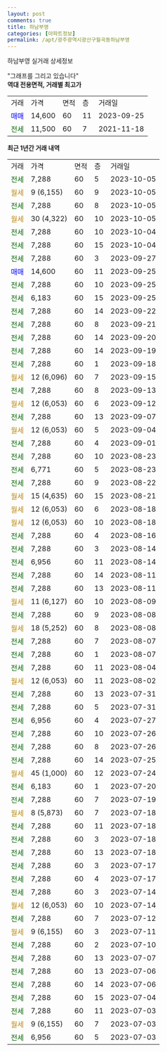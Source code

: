 ```yaml
---
layout: post
comments: true
title: 하남부영
categories: [아파트정보]
permalink: /apt/광주광역시광산구월곡동하남부영
---
```


하남부영 실거래 상세정보

<script type="text/javascript">
  google.charts.load('current', {'packages':['line', 'corechart']});
  google.charts.setOnLoadCallback(drawChart);

  function drawChart() {
    var data = new google.visualization.DataTable();
    data.addColumn('date', '거래일');
    data.addColumn('number', "매매");
    data.addColumn('number', "전세");
    data.addColumn('number', "전매");

    data.addRows([[new Date(Date.parse("2023-10-05")), null, 7288, null], [new Date(Date.parse("2023-10-05")), null, null, null], [new Date(Date.parse("2023-10-05")), null, 7288, null], [new Date(Date.parse("2023-10-05")), null, null, null], [new Date(Date.parse("2023-10-04")), null, 7288, null], [new Date(Date.parse("2023-10-04")), null, 7288, null], [new Date(Date.parse("2023-09-27")), null, 7288, null], [new Date(Date.parse("2023-09-25")), 14600, null, null], [new Date(Date.parse("2023-09-25")), null, 7288, null], [new Date(Date.parse("2023-09-25")), null, 6183, null], [new Date(Date.parse("2023-09-22")), null, 7288, null], [new Date(Date.parse("2023-09-21")), null, 7288, null], [new Date(Date.parse("2023-09-20")), null, 7288, null], [new Date(Date.parse("2023-09-19")), null, 7288, null], [new Date(Date.parse("2023-09-18")), null, 7288, null], [new Date(Date.parse("2023-09-15")), null, null, null], [new Date(Date.parse("2023-09-13")), null, 7288, null], [new Date(Date.parse("2023-09-12")), null, null, null], [new Date(Date.parse("2023-09-07")), null, 7288, null], [new Date(Date.parse("2023-09-04")), null, null, null], [new Date(Date.parse("2023-09-01")), null, 7288, null], [new Date(Date.parse("2023-08-23")), null, 7288, null], [new Date(Date.parse("2023-08-23")), null, 6771, null], [new Date(Date.parse("2023-08-22")), null, 7288, null], [new Date(Date.parse("2023-08-21")), null, null, null], [new Date(Date.parse("2023-08-18")), null, null, null], [new Date(Date.parse("2023-08-18")), null, null, null], [new Date(Date.parse("2023-08-16")), null, 7288, null], [new Date(Date.parse("2023-08-14")), null, 7288, null], [new Date(Date.parse("2023-08-14")), null, 6956, null], [new Date(Date.parse("2023-08-11")), null, 7288, null], [new Date(Date.parse("2023-08-11")), null, 7288, null], [new Date(Date.parse("2023-08-09")), null, null, null], [new Date(Date.parse("2023-08-08")), null, 7288, null], [new Date(Date.parse("2023-08-08")), null, null, null], [new Date(Date.parse("2023-08-07")), null, 7288, null], [new Date(Date.parse("2023-08-07")), null, 7288, null], [new Date(Date.parse("2023-08-04")), null, 7288, null], [new Date(Date.parse("2023-08-02")), null, null, null], [new Date(Date.parse("2023-07-31")), null, 7288, null], [new Date(Date.parse("2023-07-31")), null, 7288, null], [new Date(Date.parse("2023-07-27")), null, 6956, null], [new Date(Date.parse("2023-07-26")), null, 7288, null], [new Date(Date.parse("2023-07-26")), null, 7288, null], [new Date(Date.parse("2023-07-25")), null, 7288, null], [new Date(Date.parse("2023-07-24")), null, null, null], [new Date(Date.parse("2023-07-20")), null, 6183, null], [new Date(Date.parse("2023-07-19")), null, 7288, null], [new Date(Date.parse("2023-07-18")), null, null, null], [new Date(Date.parse("2023-07-18")), null, 7288, null], [new Date(Date.parse("2023-07-18")), null, 7288, null], [new Date(Date.parse("2023-07-18")), null, 7288, null], [new Date(Date.parse("2023-07-17")), null, 7288, null], [new Date(Date.parse("2023-07-17")), null, 7288, null], [new Date(Date.parse("2023-07-14")), null, 7288, null], [new Date(Date.parse("2023-07-14")), null, null, null], [new Date(Date.parse("2023-07-12")), null, 7288, null], [new Date(Date.parse("2023-07-11")), null, null, null], [new Date(Date.parse("2023-07-10")), null, 7288, null], [new Date(Date.parse("2023-07-07")), null, 7288, null], [new Date(Date.parse("2023-07-06")), null, 7288, null], [new Date(Date.parse("2023-07-06")), null, 7288, null], [new Date(Date.parse("2023-07-04")), null, 7288, null], [new Date(Date.parse("2023-07-03")), null, 7288, null], [new Date(Date.parse("2023-07-03")), null, null, null], [new Date(Date.parse("2023-07-03")), null, 6956, null]]);

    var options = {
      hAxis: {
        format: 'yyyy/MM/dd'
      },    
      lineWidth: 0,
      pointsVisible: true,    
      title: '최근 1년간 유형별 실거래가 분포',
      legend: { position: 'bottom' }
    };

    var formatter = new google.visualization.NumberFormat({pattern:'###,###'} );
    formatter.format(data, 1);
    formatter.format(data, 2);
    
    setTimeout(function() {
        var chart = new google.visualization.LineChart(document.getElementById('columnchart_material'));
        chart.draw(data, (options));
        document.getElementById('loading').style.display = 'none';
    }, 200);
  }
</script>


<div id="loading" style="z-index:20; display: block; margin-left: 0px">"그래프를 그리고 있습니다"</div>
<div id="columnchart_material" style="width: 95%; margin-left: 0px; display: block"></div>
<!-- contents start -->
<b>역대 전용면적, 거래별 최고가</b>
<table class="sortable">
    <tr>
      <td>거래</td>
      <td>가격</td>
      <td>면적</td>
      <td>층</td>
      <td>거래일</td>
    </tr>
        <tr>
          <td><a style="color: blue">매매</a></td>
          <td>14,600</td>
          <td>60</td>
          <td>11</td>
          <td>2023-09-25</td>
        </tr>        
        <tr>
              <td><a style="color: darkgreen">전세</a></td>
              <td>11,500</td>
              <td>60</td>
              <td>7</td>
              <td>2021-11-18</td>
            </tr>        
    
</table>

<b>최근 1년간 거래 내역</b>

<table class="sortable">
    <tr>
      <td>거래</td>
      <td>가격</td>
      <td>면적</td>
      <td>층</td>
      <td>거래일</td>
    </tr>
    <tr>
      <td><a style="color: darkgreen">전세</a></td>
      <td>7,288</td>
      <td>60</td>
      <td>5</td>
      <td>2023-10-05</td>
    </tr>          <tr>
      <td><a style="color: darkgoldenrod">월세</a></td>
      <td>9 (6,155)</td>
      <td>60</td>
      <td>9</td>
      <td>2023-10-05</td>
    </tr>          <tr>
      <td><a style="color: darkgreen">전세</a></td>
      <td>7,288</td>
      <td>60</td>
      <td>8</td>
      <td>2023-10-05</td>
    </tr>          <tr>
      <td><a style="color: darkgoldenrod">월세</a></td>
      <td>30 (4,322)</td>
      <td>60</td>
      <td>10</td>
      <td>2023-10-05</td>
    </tr>          <tr>
      <td><a style="color: darkgreen">전세</a></td>
      <td>7,288</td>
      <td>60</td>
      <td>10</td>
      <td>2023-10-04</td>
    </tr>          <tr>
      <td><a style="color: darkgreen">전세</a></td>
      <td>7,288</td>
      <td>60</td>
      <td>15</td>
      <td>2023-10-04</td>
    </tr>          <tr>
      <td><a style="color: darkgreen">전세</a></td>
      <td>7,288</td>
      <td>60</td>
      <td>3</td>
      <td>2023-09-27</td>
    </tr>          <tr>
      <td><a style="color: blue">매매</a></td>
      <td>14,600</td>
      <td>60</td>
      <td>11</td>
      <td>2023-09-25</td>
    </tr>          <tr>
      <td><a style="color: darkgreen">전세</a></td>
      <td>7,288</td>
      <td>60</td>
      <td>10</td>
      <td>2023-09-25</td>
    </tr>          <tr>
      <td><a style="color: darkgreen">전세</a></td>
      <td>6,183</td>
      <td>60</td>
      <td>15</td>
      <td>2023-09-25</td>
    </tr>          <tr>
      <td><a style="color: darkgreen">전세</a></td>
      <td>7,288</td>
      <td>60</td>
      <td>14</td>
      <td>2023-09-22</td>
    </tr>          <tr>
      <td><a style="color: darkgreen">전세</a></td>
      <td>7,288</td>
      <td>60</td>
      <td>8</td>
      <td>2023-09-21</td>
    </tr>          <tr>
      <td><a style="color: darkgreen">전세</a></td>
      <td>7,288</td>
      <td>60</td>
      <td>14</td>
      <td>2023-09-20</td>
    </tr>          <tr>
      <td><a style="color: darkgreen">전세</a></td>
      <td>7,288</td>
      <td>60</td>
      <td>14</td>
      <td>2023-09-19</td>
    </tr>          <tr>
      <td><a style="color: darkgreen">전세</a></td>
      <td>7,288</td>
      <td>60</td>
      <td>1</td>
      <td>2023-09-18</td>
    </tr>          <tr>
      <td><a style="color: darkgoldenrod">월세</a></td>
      <td>12 (6,096)</td>
      <td>60</td>
      <td>7</td>
      <td>2023-09-15</td>
    </tr>          <tr>
      <td><a style="color: darkgreen">전세</a></td>
      <td>7,288</td>
      <td>60</td>
      <td>8</td>
      <td>2023-09-13</td>
    </tr>          <tr>
      <td><a style="color: darkgoldenrod">월세</a></td>
      <td>12 (6,053)</td>
      <td>60</td>
      <td>6</td>
      <td>2023-09-12</td>
    </tr>          <tr>
      <td><a style="color: darkgreen">전세</a></td>
      <td>7,288</td>
      <td>60</td>
      <td>13</td>
      <td>2023-09-07</td>
    </tr>          <tr>
      <td><a style="color: darkgoldenrod">월세</a></td>
      <td>12 (6,053)</td>
      <td>60</td>
      <td>5</td>
      <td>2023-09-04</td>
    </tr>          <tr>
      <td><a style="color: darkgreen">전세</a></td>
      <td>7,288</td>
      <td>60</td>
      <td>4</td>
      <td>2023-09-01</td>
    </tr>          <tr>
      <td><a style="color: darkgreen">전세</a></td>
      <td>7,288</td>
      <td>60</td>
      <td>10</td>
      <td>2023-08-23</td>
    </tr>          <tr>
      <td><a style="color: darkgreen">전세</a></td>
      <td>6,771</td>
      <td>60</td>
      <td>5</td>
      <td>2023-08-23</td>
    </tr>          <tr>
      <td><a style="color: darkgreen">전세</a></td>
      <td>7,288</td>
      <td>60</td>
      <td>9</td>
      <td>2023-08-22</td>
    </tr>          <tr>
      <td><a style="color: darkgoldenrod">월세</a></td>
      <td>15 (4,635)</td>
      <td>60</td>
      <td>15</td>
      <td>2023-08-21</td>
    </tr>          <tr>
      <td><a style="color: darkgoldenrod">월세</a></td>
      <td>12 (6,053)</td>
      <td>60</td>
      <td>6</td>
      <td>2023-08-18</td>
    </tr>          <tr>
      <td><a style="color: darkgoldenrod">월세</a></td>
      <td>12 (6,053)</td>
      <td>60</td>
      <td>10</td>
      <td>2023-08-18</td>
    </tr>          <tr>
      <td><a style="color: darkgreen">전세</a></td>
      <td>7,288</td>
      <td>60</td>
      <td>4</td>
      <td>2023-08-16</td>
    </tr>          <tr>
      <td><a style="color: darkgreen">전세</a></td>
      <td>7,288</td>
      <td>60</td>
      <td>3</td>
      <td>2023-08-14</td>
    </tr>          <tr>
      <td><a style="color: darkgreen">전세</a></td>
      <td>6,956</td>
      <td>60</td>
      <td>11</td>
      <td>2023-08-14</td>
    </tr>          <tr>
      <td><a style="color: darkgreen">전세</a></td>
      <td>7,288</td>
      <td>60</td>
      <td>14</td>
      <td>2023-08-11</td>
    </tr>          <tr>
      <td><a style="color: darkgreen">전세</a></td>
      <td>7,288</td>
      <td>60</td>
      <td>13</td>
      <td>2023-08-11</td>
    </tr>          <tr>
      <td><a style="color: darkgoldenrod">월세</a></td>
      <td>11 (6,127)</td>
      <td>60</td>
      <td>10</td>
      <td>2023-08-09</td>
    </tr>          <tr>
      <td><a style="color: darkgreen">전세</a></td>
      <td>7,288</td>
      <td>60</td>
      <td>9</td>
      <td>2023-08-08</td>
    </tr>          <tr>
      <td><a style="color: darkgoldenrod">월세</a></td>
      <td>18 (5,252)</td>
      <td>60</td>
      <td>8</td>
      <td>2023-08-08</td>
    </tr>          <tr>
      <td><a style="color: darkgreen">전세</a></td>
      <td>7,288</td>
      <td>60</td>
      <td>7</td>
      <td>2023-08-07</td>
    </tr>          <tr>
      <td><a style="color: darkgreen">전세</a></td>
      <td>7,288</td>
      <td>60</td>
      <td>1</td>
      <td>2023-08-07</td>
    </tr>          <tr>
      <td><a style="color: darkgreen">전세</a></td>
      <td>7,288</td>
      <td>60</td>
      <td>11</td>
      <td>2023-08-04</td>
    </tr>          <tr>
      <td><a style="color: darkgoldenrod">월세</a></td>
      <td>12 (6,053)</td>
      <td>60</td>
      <td>11</td>
      <td>2023-08-02</td>
    </tr>          <tr>
      <td><a style="color: darkgreen">전세</a></td>
      <td>7,288</td>
      <td>60</td>
      <td>13</td>
      <td>2023-07-31</td>
    </tr>          <tr>
      <td><a style="color: darkgreen">전세</a></td>
      <td>7,288</td>
      <td>60</td>
      <td>5</td>
      <td>2023-07-31</td>
    </tr>          <tr>
      <td><a style="color: darkgreen">전세</a></td>
      <td>6,956</td>
      <td>60</td>
      <td>4</td>
      <td>2023-07-27</td>
    </tr>          <tr>
      <td><a style="color: darkgreen">전세</a></td>
      <td>7,288</td>
      <td>60</td>
      <td>10</td>
      <td>2023-07-26</td>
    </tr>          <tr>
      <td><a style="color: darkgreen">전세</a></td>
      <td>7,288</td>
      <td>60</td>
      <td>8</td>
      <td>2023-07-26</td>
    </tr>          <tr>
      <td><a style="color: darkgreen">전세</a></td>
      <td>7,288</td>
      <td>60</td>
      <td>14</td>
      <td>2023-07-25</td>
    </tr>          <tr>
      <td><a style="color: darkgoldenrod">월세</a></td>
      <td>45 (1,000)</td>
      <td>60</td>
      <td>12</td>
      <td>2023-07-24</td>
    </tr>          <tr>
      <td><a style="color: darkgreen">전세</a></td>
      <td>6,183</td>
      <td>60</td>
      <td>1</td>
      <td>2023-07-20</td>
    </tr>          <tr>
      <td><a style="color: darkgreen">전세</a></td>
      <td>7,288</td>
      <td>60</td>
      <td>7</td>
      <td>2023-07-19</td>
    </tr>          <tr>
      <td><a style="color: darkgoldenrod">월세</a></td>
      <td>8 (5,873)</td>
      <td>60</td>
      <td>7</td>
      <td>2023-07-18</td>
    </tr>          <tr>
      <td><a style="color: darkgreen">전세</a></td>
      <td>7,288</td>
      <td>60</td>
      <td>11</td>
      <td>2023-07-18</td>
    </tr>          <tr>
      <td><a style="color: darkgreen">전세</a></td>
      <td>7,288</td>
      <td>60</td>
      <td>3</td>
      <td>2023-07-18</td>
    </tr>          <tr>
      <td><a style="color: darkgreen">전세</a></td>
      <td>7,288</td>
      <td>60</td>
      <td>13</td>
      <td>2023-07-18</td>
    </tr>          <tr>
      <td><a style="color: darkgreen">전세</a></td>
      <td>7,288</td>
      <td>60</td>
      <td>3</td>
      <td>2023-07-17</td>
    </tr>          <tr>
      <td><a style="color: darkgreen">전세</a></td>
      <td>7,288</td>
      <td>60</td>
      <td>4</td>
      <td>2023-07-17</td>
    </tr>          <tr>
      <td><a style="color: darkgreen">전세</a></td>
      <td>7,288</td>
      <td>60</td>
      <td>3</td>
      <td>2023-07-14</td>
    </tr>          <tr>
      <td><a style="color: darkgoldenrod">월세</a></td>
      <td>12 (6,053)</td>
      <td>60</td>
      <td>10</td>
      <td>2023-07-14</td>
    </tr>          <tr>
      <td><a style="color: darkgreen">전세</a></td>
      <td>7,288</td>
      <td>60</td>
      <td>7</td>
      <td>2023-07-12</td>
    </tr>          <tr>
      <td><a style="color: darkgoldenrod">월세</a></td>
      <td>9 (6,155)</td>
      <td>60</td>
      <td>3</td>
      <td>2023-07-11</td>
    </tr>          <tr>
      <td><a style="color: darkgreen">전세</a></td>
      <td>7,288</td>
      <td>60</td>
      <td>2</td>
      <td>2023-07-10</td>
    </tr>          <tr>
      <td><a style="color: darkgreen">전세</a></td>
      <td>7,288</td>
      <td>60</td>
      <td>13</td>
      <td>2023-07-07</td>
    </tr>          <tr>
      <td><a style="color: darkgreen">전세</a></td>
      <td>7,288</td>
      <td>60</td>
      <td>13</td>
      <td>2023-07-06</td>
    </tr>          <tr>
      <td><a style="color: darkgreen">전세</a></td>
      <td>7,288</td>
      <td>60</td>
      <td>14</td>
      <td>2023-07-06</td>
    </tr>          <tr>
      <td><a style="color: darkgreen">전세</a></td>
      <td>7,288</td>
      <td>60</td>
      <td>15</td>
      <td>2023-07-04</td>
    </tr>          <tr>
      <td><a style="color: darkgreen">전세</a></td>
      <td>7,288</td>
      <td>60</td>
      <td>11</td>
      <td>2023-07-03</td>
    </tr>          <tr>
      <td><a style="color: darkgoldenrod">월세</a></td>
      <td>9 (6,155)</td>
      <td>60</td>
      <td>7</td>
      <td>2023-07-03</td>
    </tr>          <tr>
      <td><a style="color: darkgreen">전세</a></td>
      <td>6,956</td>
      <td>60</td>
      <td>5</td>
      <td>2023-07-03</td>
    </tr>      </table>
<!-- contents end -->    

